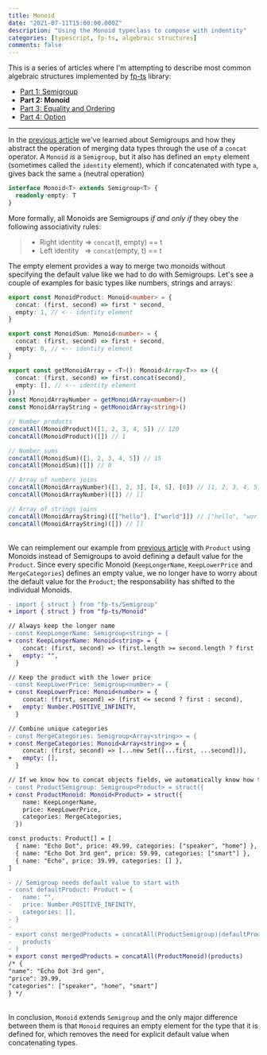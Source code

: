 ```yaml
---
title: Monoid
date: "2021-07-11T15:00:00.000Z"
description: "Using the Monoid typeclass to compose with indentity"
categories: [typescript, fp-ts, algebraic structures]
comments: false
---
```


This is a series of articles where I'm attempting to describe most common algebraic structures implemented by [fp-ts](https://github.com/gcanti/fp-ts) library:

- [Part 1: Semigroup](/semigroup)
- **Part 2: Monoid**
- [Part 3: Equality and Ordering](/equality-and-ordering)
- [Part 4: Option](/option)

---

In the [previous article](/semigroup) we've learned about Semigroups and how they abstract the operation of merging data types through the use of a `concat` operator. A `Monoid` _is_ a `Semigroup`, but it also has defined an `empty` element (sometimes called the `identity` element), which if concatenated with type `a`, gives back the same `a` (neutral operation)

```ts
interface Monoid<T> extends Semigroup<T> {
  readonly empty: T
}
```

More formally, all Monoids are Semigroups _if and only if_ they obey the following associativity rules:

> - Right identity => `concat`(t, empty) == t
> - Left identity &nbsp; => `concat`(empty, t) == t

The empty element provides a way to merge two monoids without specifying the default value like we had to do with Semigroups. Let's see a couple of examples for basic types like numbers, strings and arrays:

```ts
export const MonoidProduct: Monoid<number> = {
  concat: (first, second) => first * second,
  empty: 1, // <-- identity element
}

export const MonoidSum: Monoid<number> = {
  concat: (first, second) => first + second,
  empty: 0, // <-- identity element
}

export const getMonoidArray = <T>(): Monoid<Array<T>> => ({
  concat: (first, second) => first.concat(second),
  empty: [], // <-- identity element
})
const MonoidArrayNumber = getMonoidArray<number>()
const MonoidArrayString = getMonoidArray<string>()

// Number products
concatAll(MonoidProduct)([1, 2, 3, 4, 5]) // 120
concatAll(MonoidProduct)([]) // 1

// Number sums
concatAll(MonoidSum)([1, 2, 3, 4, 5]) // 15
concatAll(MonoidSum)([]) // 0

// Array of numbers joins
concatAll(MonoidArrayNumber)([1, 2, 3], [4, 5], [6]) // [1, 2, 3, 4, 5, 6]
concatAll(MonoidArrayNumber)([]) // []

// Array of strings joins
concatAll(MonoidArrayString)([["hello"], ["world"]]) // ["hello", "world"]
concatAll(MonoidArrayString)([]) // []
```

\
We can reimplement our example from [previous article](/semigroup) with `Product` using Monoids instead of Semigroups to avoid defining a default value for the `Product`. Since every specific Monoid (`KeepLongerName`, `KeepLowerPrice` and `MergeCategories`) defines an empty value, we no longer have to worry about the default value for the `Product`; the responsability has shifted to the individual Monoids.

```diff
- import { struct } from "fp-ts/Semigroup"
+ import { struct } from "fp-ts/Monoid"

// Always keep the longer name
- const KeepLongerName: Semigroup<string> = {
+ const KeepLongerName: Monoid<string> = {
    concat: (first, second) => (first.length >= second.length ? first : second),
+   empty: "",
  }

// Keep the product with the lower price
- const KeepLowerPrice: Semigroup<number> = {
+ const KeepLowerPrice: Monoid<number> = {
    concat: (first, second) => (first <= second ? first : second),
+   empty: Number.POSITIVE_INFINITY,
  }

// Combine unique categories
- const MergeCategories: Semigroup<Array<string>> = {
+ const MergeCategories: Monoid<Array<string>> = {
    concat: (first, second) => [...new Set([...first, ...second])],
+   empty: [],
  }

// If we know how to concat objects fields, we automatically know how to merge the whole object as well (using `struct`)
- const ProductSemigroup: Semigroup<Product> = struct({
+ const ProductMonoid: Monoid<Product> = struct({
    name: KeepLongerName,
    price: KeepLowerPrice,
    categories: MergeCategories,
  })

const products: Product[] = [
  { name: "Echo Dot", price: 49.99, categories: ["speaker", "home"] },
  { name: "Echo Dot 3rd gen", price: 59.99, categories: ["smart"] },
  { name: "Echo", price: 39.99, categories: [] },
]

- // Semigroup needs default value to start with
- const defaultProduct: Product = {
-   name: "",
-   price: Number.POSITIVE_INFINITY,
-   categories: [],
- }
-
- export const mergedProducts = concatAll(ProductSemigroup)(defaultProduct)(
-   products
- )
+ export const mergedProducts = concatAll(ProductMonoid)(products)
/* {
"name": "Echo Dot 3rd gen",
"price": 39.99,
"categories": ["speaker", "home", "smart"]
} */
```

\
In conclusion, `Monoid` extends `Semigroup` and the only major difference between them is that `Monoid` requires an empty element for the type that it is defined for, which removes the need for explicit default value when concatenating types.
